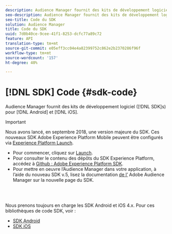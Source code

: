 ```yaml
---
description: Audience Manager fournit des kits de développement logiciel (SDK) pour Android et iOS.
seo-description: Audience Manager fournit des kits de développement logiciel (SDK) pour Android et iOS.
seo-title: Code du SDK
solution: Audience Manager
title: Code du SDK
uuid: 7d0b40ce-9cee-41f1-8253-dcfc77a89c72
feature: API
translation-type: tm+mt
source-git-commit: e05eff3cc04e4a82399752c862e2b2370286f96f
workflow-type: tm+mt
source-wordcount: '157'
ht-degree: 40%

---
```



# [!DNL SDK] Code {#sdk-code}

Audience Manager fournit des kits de développement logiciel ([!DNL SDK]s) pour [!DNL Android] et [!DNL iOS].

>[!IMPORTANT]
>
>Nous avons lancé, en septembre 2018, une version majeure du SDK. Ces nouveaux SDK Adobe Experience Platform Mobile peuvent être configurés via [Experience Platform Launch](https://www.adobe.com/experience-platform/launch.html).

* Pour commencer, cliquez sur [Launch](https://launch.adobe.com/).
* Pour consulter le contenu des dépôts du SDK Experience Platform, accédez à [Github : Adobe Experience Platform SDK](https://github.com/Adobe-Marketing-Cloud/acp-sdks).
* Pour mettre en oeuvre l’Audience Manager dans votre application, à l’aide du nouveau SDK v.5, lisez la documentation [de l’](https://aep-sdks.gitbook.io/docs/using-mobile-extensions/adobe-audience-manager) Adobe Audience Manager sur la nouvelle page du SDK.

<br> 

Nous prenons toujours en charge les SDK Android et iOS 4.x. Pour ces bibliothèques de code SDK, voir :

* [SDK Android](https://docs.adobe.com/content/help/en/mobile-services/android/overview.html)
* [SDK iOS](https://docs.adobe.com/content/help/en/mobile-services/ios/overview.html)